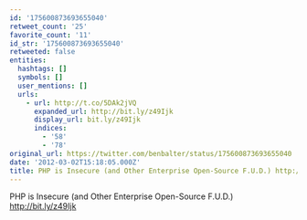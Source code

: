 ```yaml
---
id: '175600873693655040'
retweet_count: '25'
favorite_count: '11'
id_str: '175600873693655040'
retweeted: false
entities:
  hashtags: []
  symbols: []
  user_mentions: []
  urls:
    - url: http://t.co/5DAk2jVQ
      expanded_url: http://bit.ly/z49Ijk
      display_url: bit.ly/z49Ijk
      indices:
        - '58'
        - '78'
original_url: https://twitter.com/benbalter/status/175600873693655040
date: '2012-03-02T15:18:05.000Z'
title: PHP is Insecure (and Other Enterprise Open-Source F.U.D.) http://bit.ly/z49Ijk
---
```


PHP is Insecure (and Other Enterprise Open-Source F.U.D.) http://bit.ly/z49Ijk